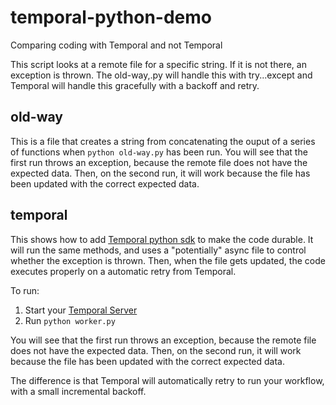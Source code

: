 # temporal-python-demo
Comparing coding with Temporal and not Temporal

This script looks at a remote file for a specific string. If it is not there, an exception is thrown. The old-way,.py will handle this with try...except and Temporal will handle this gracefully with a backoff and retry.

## old-way
This is a file that creates a string from concatenating the ouput of a series of functions when `python old-way.py` has been run.
You will see that the first run throws an exception, because the remote file does not have the expected data.
Then, on the second run, it will work because the file has been updated with the correct expected data.

## temporal
This shows how to add [Temporal python sdk](https://github.com/temporalio/sdk-python) to make the code durable.
It will run the same methods, and uses a "potentially" async file to control whether the exception is thrown.
Then, when the file gets updated, the code executes properly on a automatic retry from Temporal.

To run:
1. Start your [Temporal Server](https://github.com/temporalio/cli)
2. Run `python worker.py`

You will see that the first run throws an exception, because the remote file does not have the expected data.
Then, on the second run, it will work because the file has been updated with the correct expected data.

The difference is that Temporal will automatically retry to run your workflow, with a small incremental backoff.